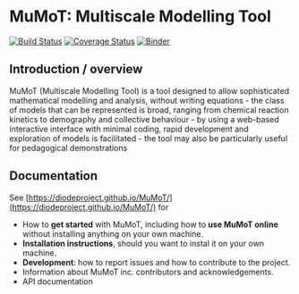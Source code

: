 # MuMoT: Multiscale Modelling Tool

[![Build Status](https://travis-ci.org/DiODeProject/MuMoT.svg)](https://travis-ci.org/DiODeProject/MuMoT)
[![Coverage Status](https://codecov.io/github/DiODeProject/MuMoT/coverage.svg?branch=master)](https://codecov.io/gh/DiODeProject/MuMoT)
[![Binder](https://mybinder.org/badge.svg)](https://mybinder.org/v2/gh/DiODeProject/MuMoT/master?filepath=docs%2FMuMoTuserManual.ipynb)

## Introduction / overview

MuMoT (Multiscale Modelling Tool) is a tool designed to allow sophisticated mathematical modelling and analysis, without writing equations - the class of models that can be represented is broad, ranging from chemical reaction kinetics to demography and collective behaviour - by using a web-based interactive interface with minimal coding, rapid development and exploration of models is facilitated - the tool may also be particularly useful for pedagogical demonstrations

## Documentation

See [https://diodeproject.github.io/MuMoT/](https://diodeproject.github.io/MuMoT/) for

* How to **get started** with MuMoT, including how to **use MuMoT online** without installing anything on your own machine.
* **Installation instructions**, should you want to instal it on your own machine.
* **Development**: how to report issues and how to contribute to the project.
* Information about MuMoT inc. contributors and acknowledgements.
* API documentation 
